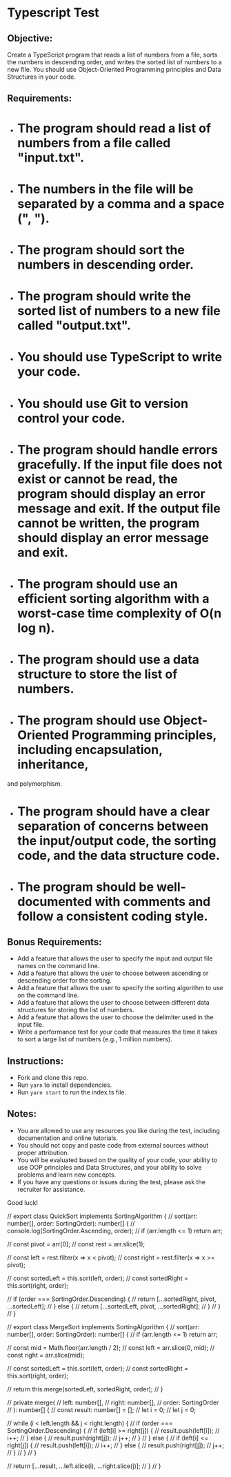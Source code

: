 # Typescript Test

## Objective:
Create a TypeScript program that reads a list of numbers from a file, sorts the numbers in descending order, and writes the sorted list of numbers to a new file. You should use Object-Oriented Programming principles and Data Structures in your code.

## Requirements:
- # The program should read a list of numbers from a file called "input.txt". 
- # The numbers in the file will be separated by a comma and a space (", ").
- # The program should sort the numbers in descending order.
- # The program should write the sorted list of numbers to a new file called "output.txt".
- # You should use TypeScript to write your code.
- # You should use Git to version control your code.
-  # The program should handle errors gracefully. If the input file does not exist or cannot be read, the program should display an error message and exit. If the output file cannot be written, the program should display an error message and exit.
- # The program should use an efficient sorting algorithm with a worst-case time complexity of O(n log n).
- # The program should use a data structure to store the list of numbers.
- # The program should use Object-Oriented Programming principles, including encapsulation, inheritance,
 and polymorphism.
- # The program should have a clear separation of concerns between the input/output code, the sorting code, and the data structure code.
- # The program should be well-documented with comments and follow a consistent coding style.

## Bonus Requirements:
- Add a feature that allows the user to specify the input and output file names on the command line.
- Add a feature that allows the user to choose between ascending or descending order for the sorting.
- Add a feature that allows the user to specify the sorting algorithm to use on the command line.
- Add a feature that allows the user to choose between different data structures for storing the list of numbers.
- Add a feature that allows the user to choose the delimiter used in the input file.
- Write a performance test for your code that measures the time it takes to sort a large list of numbers (e.g., 1 million numbers).

## Instructions:
- Fork and clone this repo.
- Run `yarn` to install dependencies.
- Run `yarn start` to run the index.ts file.


## Notes:
- You are allowed to use any resources you like during the test, including documentation and online tutorials.
- You should not copy and paste code from external sources without proper attribution.
- You will be evaluated based on the quality of your code, your ability to use OOP principles and Data Structures, and your ability to solve problems and learn new concepts.
- If you have any questions or issues during the test, please ask the recruiter for assistance.

Good luck!




// export class QuickSort implements SortingAlgorithm {
//   sort(arr: number[], order: SortingOrder): number[] {
//     console.log(SortingOrder.Ascending, order);
//     if (arr.length <= 1) return arr;

//     const pivot = arr[0];
//     const rest = arr.slice(1);

//     const left = rest.filter(x => x < pivot);
//     const right = rest.filter(x => x >= pivot);

//     const sortedLeft = this.sort(left, order);
//     const sortedRight = this.sort(right, order);

//     if (order === SortingOrder.Descending) {
//       return [...sortedRight, pivot, ...sortedLeft];
//     } else {
//       return [...sortedLeft, pivot, ...sortedRight];
//     }
//   }
// }

// export class MergeSort implements SortingAlgorithm {
//   sort(arr: number[], order: SortingOrder): number[] {
//     if (arr.length <= 1) return arr;

//     const mid = Math.floor(arr.length / 2);
//     const left = arr.slice(0, mid);
//     const right = arr.slice(mid);

//     const sortedLeft = this.sort(left, order);
//     const sortedRight = this.sort(right, order);

//     return this.merge(sortedLeft, sortedRight, order);
//   }

//   private merge(
//     left: number[],
//     right: number[],
//     order: SortingOrder
//   ): number[] {
//     const result: number[] = [];
//     let i = 0;
//     let j = 0;

//     while (i < left.length && j < right.length) {
//       if (order === SortingOrder.Descending) {
//         if (left[i] >= right[j]) {
//           result.push(left[i]);
//           i++;
//         } else {
//           result.push(right[j]);
//           j++;
//         }
//       } else {
//         if (left[i] <= right[j]) {
//           result.push(left[i]);
//           i++;
//         } else {
//           result.push(right[j]);
//           j++;
//         }
//       }
//     }

//     return [...result, ...left.slice(i), ...right.slice(j)];
//   }
// }
